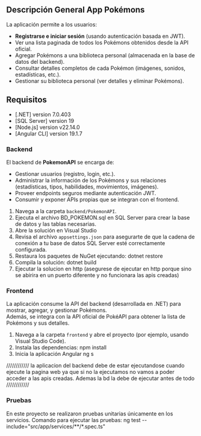 ## Descripción General App Pokémons

La aplicación permite a los usuarios:

- **Registrarse e iniciar sesión** (usando autenticación basada en JWT).
- Ver una lista paginada de todos los Pokémons obtenidos desde la API oficial.
- Agregar Pokémons a una biblioteca personal (almacenada en la base de datos del backend).
- Consultar detalles completos de cada Pokémon (imágenes, sonidos, estadísticas, etc.).
- Gestionar su biblioteca personal (ver detalles y eliminar Pokémons).

## Requisitos

- [.NET] version 7.0.403
- [SQL Server] version 19
- [Node.js] version v22.14.0
- [Angular CLI] version 19.1.7

### Backend

El backend de **PokemonAPI** se encarga de:

- Gestionar usuarios (registro, login, etc.).
- Administrar la información de los Pokémons y sus relaciones (estadísticas, tipos, habilidades, movimientos, imágenes).
- Proveer endpoints seguros mediante autenticación JWT.
- Consumir y exponer APIs propias que se integran con el frontend.

1. Navega a la carpeta `backend/PokemonAPI`.
2. Ejecuta el archivo BD_POKEMON.sql en SQL Server para crear la base de datos y las tablas necesarias.
3. Abre la solución en Visual Studio
4. Revisa el archivo `appsettings.json` para asegurarte de que la cadena de conexión a tu base de datos SQL Server esté correctamente configurada.
5. Restaura los paquetes de NuGet ejecutando: dotnet restore
6. Compila la solución: dotnet build
7. Ejecutar la solucion en http (asegurese de ejecutar en http porque sino se abirira en un puerto diferente y no funcionara las apis creadas)

### Frontend

La aplicación consume la API del backend (desarrollada en .NET) para mostrar, agregar, y gestionar Pokémons.  
Además, se integra con la API oficial de PokéAPI para obtener la lista de Pokémons y sus detalles.

1. Navega a la carpeta `frontend` y abre el proyecto (por ejemplo, usando Visual Studio Code).
2. Instala las dependencias: npm install
3. Inicia la aplicación Angular ng s

//////////// la aplicacion del backend debe de estar ejecutandose cuando ejecute la pagina web ya que si no la ejecutamos no vamos a poder acceder a las apis creadas. Ademas la bd la debe de ejecutar antes de todo ////////////

### Pruebas

En este proyecto se realizaron pruebas unitarias únicamente en los servicios.
Comando para ejecutar las pruebas: ng test --include="src/app/services/**/*.spec.ts"
